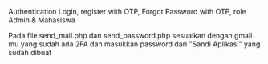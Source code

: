 Authentication
Login,
register with OTP,
Forgot Password with OTP,
role Admin & Mahasiswa

Pada file send_mail.php dan send_password.php sesuaikan dengan gmail mu yang sudah ada 2FA dan masukkan password dari "Sandi Aplikasi" yang sudah dibuat
